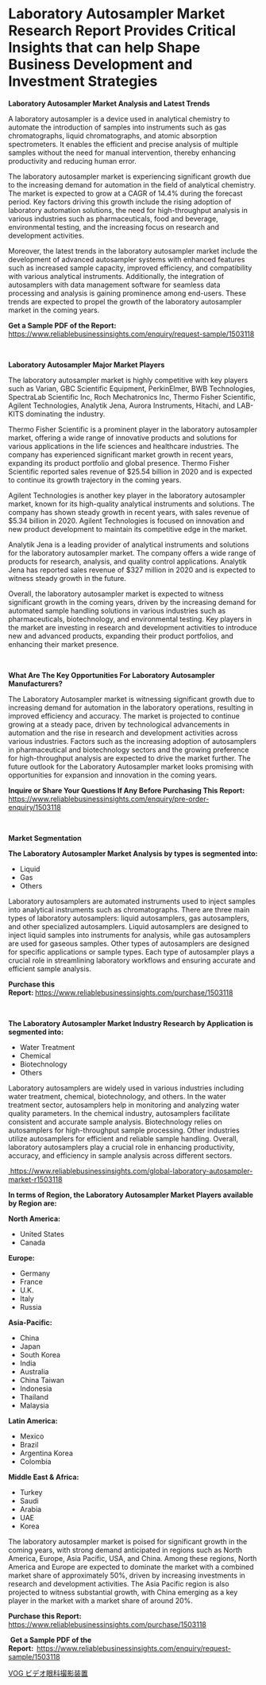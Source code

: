 <p><h1>Laboratory Autosampler Market Research Report Provides Critical Insights that can help Shape Business Development and Investment Strategies</h1></p><p><strong>Laboratory Autosampler Market Analysis and Latest Trends</strong></p>
<p><p>A laboratory autosampler is a device used in analytical chemistry to automate the introduction of samples into instruments such as gas chromatographs, liquid chromatographs, and atomic absorption spectrometers. It enables the efficient and precise analysis of multiple samples without the need for manual intervention, thereby enhancing productivity and reducing human error.</p><p>The laboratory autosampler market is experiencing significant growth due to the increasing demand for automation in the field of analytical chemistry. The market is expected to grow at a CAGR of 14.4% during the forecast period. Key factors driving this growth include the rising adoption of laboratory automation solutions, the need for high-throughput analysis in various industries such as pharmaceuticals, food and beverage, environmental testing, and the increasing focus on research and development activities.</p><p>Moreover, the latest trends in the laboratory autosampler market include the development of advanced autosampler systems with enhanced features such as increased sample capacity, improved efficiency, and compatibility with various analytical instruments. Additionally, the integration of autosamplers with data management software for seamless data processing and analysis is gaining prominence among end-users. These trends are expected to propel the growth of the laboratory autosampler market in the coming years.</p></p>
<p><strong>Get a Sample PDF of the Report:&nbsp;</strong> <a href="https://www.reliablebusinessinsights.com/enquiry/request-sample/1503118">https://www.reliablebusinessinsights.com/enquiry/request-sample/1503118</a></p>
<p>&nbsp;</p>
<p><strong>Laboratory Autosampler Major Market Players</strong></p>
<p><p>The laboratory autosampler market is highly competitive with key players such as Varian, GBC Scientific Equipment, PerkinElmer, BWB Technologies, SpectraLab Scientific Inc, Roch Mechatronics Inc, Thermo Fisher Scientific, Agilent Technologies, Analytik Jena, Aurora Instruments, Hitachi, and LAB-KITS dominating the industry.</p><p>Thermo Fisher Scientific is a prominent player in the laboratory autosampler market, offering a wide range of innovative products and solutions for various applications in the life sciences and healthcare industries. The company has experienced significant market growth in recent years, expanding its product portfolio and global presence. Thermo Fisher Scientific reported sales revenue of $25.54 billion in 2020 and is expected to continue its growth trajectory in the coming years.</p><p>Agilent Technologies is another key player in the laboratory autosampler market, known for its high-quality analytical instruments and solutions. The company has shown steady growth in recent years, with sales revenue of $5.34 billion in 2020. Agilent Technologies is focused on innovation and new product development to maintain its competitive edge in the market.</p><p>Analytik Jena is a leading provider of analytical instruments and solutions for the laboratory autosampler market. The company offers a wide range of products for research, analysis, and quality control applications. Analytik Jena has reported sales revenue of $327 million in 2020 and is expected to witness steady growth in the future.</p><p>Overall, the laboratory autosampler market is expected to witness significant growth in the coming years, driven by the increasing demand for automated sample handling solutions in various industries such as pharmaceuticals, biotechnology, and environmental testing. Key players in the market are investing in research and development activities to introduce new and advanced products, expanding their product portfolios, and enhancing their market presence.</p></p>
<p>&nbsp;</p>
<p><strong>What Are The Key Opportunities For Laboratory Autosampler Manufacturers?</strong></p>
<p><p>The Laboratory Autosampler market is witnessing significant growth due to increasing demand for automation in the laboratory operations, resulting in improved efficiency and accuracy. The market is projected to continue growing at a steady pace, driven by technological advancements in automation and the rise in research and development activities across various industries. Factors such as the increasing adoption of autosamplers in pharmaceutical and biotechnology sectors and the growing preference for high-throughput analysis are expected to drive the market further. The future outlook for the Laboratory Autosampler market looks promising with opportunities for expansion and innovation in the coming years.</p></p>
<p><strong>Inquire or Share Your Questions If Any Before Purchasing This Report:</strong> <a href="https://www.reliablebusinessinsights.com/enquiry/pre-order-enquiry/1503118">https://www.reliablebusinessinsights.com/enquiry/pre-order-enquiry/1503118</a></p>
<p>&nbsp;</p>
<p><strong>Market Segmentation</strong></p>
<p><strong>The Laboratory Autosampler Market Analysis by types is segmented into:</strong></p>
<p><ul><li>Liquid</li><li>Gas</li><li>Others</li></ul></p>
<p><p>Laboratory autosamplers are automated instruments used to inject samples into analytical instruments such as chromatographs. There are three main types of laboratory autosamplers: liquid autosamplers, gas autosamplers, and other specialized autosamplers. Liquid autosamplers are designed to inject liquid samples into instruments for analysis, while gas autosamplers are used for gaseous samples. Other types of autosamplers are designed for specific applications or sample types. Each type of autosampler plays a crucial role in streamlining laboratory workflows and ensuring accurate and efficient sample analysis.</p></p>
<p><strong>Purchase this Report:&nbsp;</strong><a href="https://www.reliablebusinessinsights.com/purchase/1503118">https://www.reliablebusinessinsights.com/purchase/1503118</a></p>
<p>&nbsp;</p>
<p><strong>The Laboratory Autosampler Market Industry Research by Application is segmented into:</strong></p>
<p><ul><li>Water Treatment</li><li>Chemical</li><li>Biotechnology</li><li>Others</li></ul></p>
<p><p>Laboratory autosamplers are widely used in various industries including water treatment, chemical, biotechnology, and others. In the water treatment sector, autosamplers help in monitoring and analyzing water quality parameters. In the chemical industry, autosamplers facilitate consistent and accurate sample analysis. Biotechnology relies on autosamplers for high-throughput sample processing. Other industries utilize autosamplers for efficient and reliable sample handling. Overall, laboratory autosamplers play a crucial role in enhancing productivity, accuracy, and efficiency in sample analysis across different sectors.</p></p>
<p><a href="https://www.reliablebusinessinsights.com/global-laboratory-autosampler-market-r1503118">&nbsp;https://www.reliablebusinessinsights.com/global-laboratory-autosampler-market-r1503118</a></p>
<p><strong>In terms of Region, the Laboratory Autosampler Market Players available by Region are:</strong></p>
<p>
    <p> <strong> North America: </strong>
        <ul>
            <li>United States</li>
            <li>Canada</li>
        </ul>
        </p> 
    <p> <strong> Europe: </strong>
        <ul>
            <li>Germany</li>
            <li>France</li>
            <li>U.K.</li>
            <li>Italy</li>
            <li>Russia</li>
        </ul>
        </p> 
    <p> <strong> Asia-Pacific: </strong>
        <ul>
            <li>China</li>
            <li>Japan</li>
            <li>South Korea</li>
            <li>India</li>
            <li>Australia</li>
            <li>China Taiwan</li>
            <li>Indonesia</li>
            <li>Thailand</li>
            <li>Malaysia</li>
        </ul>
        </p> 
    <p> <strong> Latin America: </strong>
        <ul>
            <li>Mexico</li>
            <li>Brazil</li>
            <li>Argentina Korea</li>
            <li>Colombia</li>
        </ul>
        </p> 
    <p> <strong> Middle East & Africa: </strong>
        <ul>
            <li>Turkey</li>
            <li>Saudi</li>
            <li>Arabia</li>
            <li>UAE</li>
            <li>Korea</li>
        </ul>
    </p>
    </p>
<p><p>The laboratory autosampler market is poised for significant growth in the coming years, with strong demand anticipated in regions such as North America, Europe, Asia Pacific, USA, and China. Among these regions, North America and Europe are expected to dominate the market with a combined market share of approximately 50%, driven by increasing investments in research and development activities. The Asia Pacific region is also projected to witness substantial growth, with China emerging as a key player in the market with a market share of around 20%.</p></p>
<p><strong>Purchase this Report: </strong><a href="https://www.reliablebusinessinsights.com/purchase/1503118">https://www.reliablebusinessinsights.com/purchase/1503118</a></p>
<p>&nbsp;<strong>Get a Sample PDF of the Report:&nbsp;&nbsp;</strong><a href="https://www.reliablebusinessinsights.com/enquiry/request-sample/1503118">https://www.reliablebusinessinsights.com/enquiry/request-sample/1503118</a></p>
<p><strong></strong></p>
<p><p><a href="https://github.com/mohamedbakry57/Market-Research-Report-List-5/blob/main/1756118125489.md">VOG ビデオ眼科撮影装置</a></p></p>